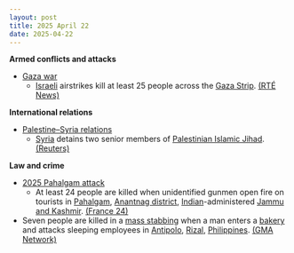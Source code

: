 ```yaml
---
layout: post
title: 2025 April 22
date: 2025-04-22
---
```



**Armed conflicts and attacks**

* [Gaza war](https://en.wikipedia.org/wiki/Gaza_war "Gaza war")
  + [Israeli](https://en.wikipedia.org/wiki/Israel "Israel") airstrikes kill at least 25 people across the [Gaza Strip](https://en.wikipedia.org/wiki/Gaza_Strip "Gaza Strip"). [(RTÉ News)](https://www.rte.ie/news/2025/0422/1508788-israel-gaza/)

**International relations**

* [Palestine–Syria relations](https://en.wikipedia.org/wiki/Palestine%E2%80%93Syria_relations "Palestine–Syria relations")
  + [Syria](https://en.wikipedia.org/wiki/Syria "Syria") detains two senior members of [Palestinian Islamic Jihad](https://en.wikipedia.org/wiki/Palestinian_Islamic_Jihad "Palestinian Islamic Jihad"). [(Reuters)](https://www.reuters.com/world/middle-east/syria-detains-two-leaders-palestinian-islamic-jihad-2025-04-22/)

**Law and crime**

* [2025 Pahalgam attack](https://en.wikipedia.org/wiki/2025_Pahalgam_attack "2025 Pahalgam attack")
  + At least 24 people are killed when unidentified gunmen open fire on tourists in [Pahalgam](https://en.wikipedia.org/wiki/Pahalgam "Pahalgam"), [Anantnag district](https://en.wikipedia.org/wiki/Anantnag_district "Anantnag district"), [Indian](https://en.wikipedia.org/wiki/India "India")-administered [Jammu and Kashmir](https://en.wikipedia.org/wiki/Jammu_and_Kashmir_%28union_territory%29 "Jammu and Kashmir (union territory)"). [(France 24)](https://www.france24.com/en/live-news/20250422-at-least-24-killed-in-kashmir-attack-on-tourists-indian-police-source)
* Seven people are killed in a [mass stabbing](https://en.wikipedia.org/wiki/Mass_stabbing "Mass stabbing") when a man enters a [bakery](https://en.wikipedia.org/wiki/Bakery "Bakery") and attacks sleeping employees in [Antipolo](https://en.wikipedia.org/wiki/Antipolo "Antipolo"), [Rizal](https://en.wikipedia.org/wiki/Rizal_%28province%29 "Rizal (province)"), [Philippines](https://en.wikipedia.org/wiki/Philippines "Philippines"). [(GMA Network)](https://www.gmanetwork.com/news/topstories/regions/943522/7-stabbed-to-death-in-antipolo-bakery/story/)
